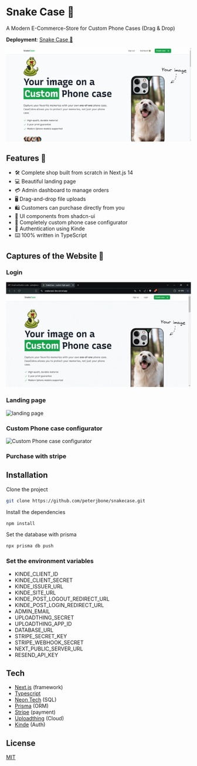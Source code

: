 # Snake Case 🐍

A Modern E-Commerce-Store for Custom Phone Cases (Drag & Drop)

**Deployment**: [Snake Case 🐍](https://snakecase-dev.vercel.app/)

![landing](./public/readme/landing.png)

## Features 👀

- 🛠️ Complete shop built from scratch in Next.js 14
- 💻 Beautiful landing page
- 💳 Admin dashboard to manage orders
- 🖥️ Drag-and-drop file uploads
- 🛍️ Customers can purchase directly from you
- 🌟 UI components from shadcn-ui
- 🛒 Completely custom phone case configurator
- 🔑 Authentication using Kinde
- ⌨️ 100% written in TypeScript

## Captures of the Website 🎥

### Login

![login](./public/readme/login.gif)

### Landing page

![landing page](./public/readme/all-landing.gif)

### Custom Phone case configurator

![Custom Phone case configurator](./public/readme/customize-phone.gif)

### Purchase with stripe

## Installation

Clone the project

```bash
git clone https://github.com/peterjbone/snakecase.git
```

Install the dependencies

```bash
npm install
```

Set the database with prisma

```bash
npx prisma db push
```

### Set the environment variables

- KINDE_CLIENT_ID
- KINDE_CLIENT_SECRET
- KINDE_ISSUER_URL
- KINDE_SITE_URL
- KINDE_POST_LOGOUT_REDIRECT_URL
- KINDE_POST_LOGIN_REDIRECT_URL
- ADMIN_EMAIL
- UPLOADTHING_SECRET
- UPLOADTHING_APP_ID
- DATABASE_URL
- STRIPE_SECRET_KEY
- STRIPE_WEBHOOK_SECRET
- NEXT_PUBLIC_SERVER_URL
- RESEND_API_KEY

## Tech

- [Next.js](https://nextjs.org/) (framework)
- [Typescript](https://www.typescriptlang.org/)
- [Neon Tech](https://neon.tech/) (SQL)
- [Prisma](https://www.prisma.io/) (ORM)
- [Stripe](https://stripe.com/) (payment)
- [Uploadthing](https://uploadthing.com/) (Cloud)
- [Kinde](https://kinde.com/) (Auth)

## License

[MIT](https://choosealicense.com/licenses/mit/)
